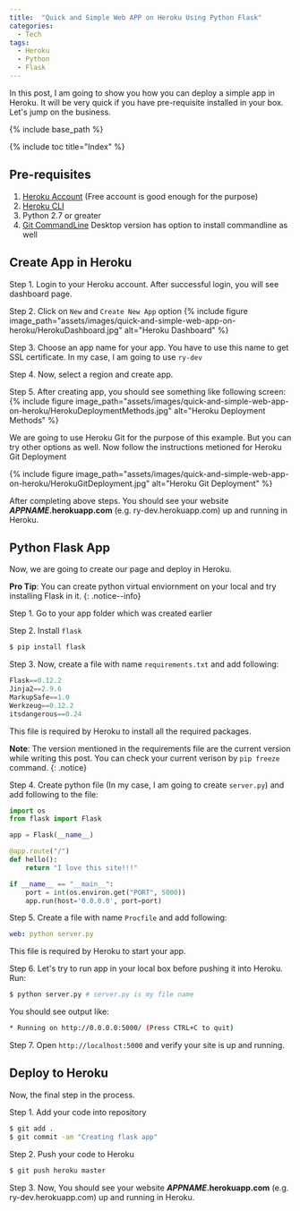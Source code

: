 ```yaml
---
title:  "Quick and Simple Web APP on Heroku Using Python Flask"
categories: 
  - Tech
tags:
  - Heroku
  - Python
  - Flask
---
```


In this post, I am going to show you how you can deploy a simple app in Heroku. It will be very quick if you have pre-requisite installed in your box. Let's jump on the business.

{% include base_path %}

{% include toc title="Index" %}

## Pre-requisites

1. [Heroku Account](https://id.heroku.com/login) (Free account is good enough for the purpose)
2. [Heroku CLI](https://devcenter.heroku.com/articles/heroku-cli)
3. Python 2.7 or greater
4. [Git CommandLine](https://desktop.github.com/) Desktop version has option to install commandline as well

## Create App in Heroku

Step 1. Login to your Heroku account. After successful login, you will see dashboard page.

Step 2. Click on `New` and `Create New App` option
{% include figure image_path="assets/images/quick-and-simple-web-app-on-heroku/HerokuDashboard.jpg" alt="Heroku Dashboard" %}

Step 3. Choose an app name for your app. You have to use this name to get SSL certificate. In my case, I am going to use `ry-dev`

Step 4. Now, select a region and create app.

Step 5. After creating app, you should see something like following screen:
{% include figure image_path="assets/images/quick-and-simple-web-app-on-heroku/HerokuDeploymentMethods.jpg" alt="Heroku Deployment Methods" %}

We are going to use Heroku Git for the purpose of this example. But you can try other options as well. Now follow the instructions metioned for Heroku Git Deployment

{% include figure image_path="assets/images/quick-and-simple-web-app-on-heroku/HerokuGitDeployment.jpg" alt="Heroku Git Deployment" %}

After completing above steps. You should see your website **_APPNAME_.herokuapp.com** (e.g. ry-dev.herokuapp.com) up and running in Heroku.

## Python Flask App

Now, we are going to create our page and deploy in Heroku.

**Pro Tip**: You can create python virtual enviornment on your local and try installing Flask in it.
{: .notice--info}

Step 1. Go to your app folder which was created earlier

Step 2. Install `flask` 

```bash
$ pip install flask
```

Step 3. Now, create a file with name `requirements.txt` and add following:

```python
Flask==0.12.2
Jinja2==2.9.6
MarkupSafe==1.0
Werkzeug==0.12.2
itsdangerous==0.24
```

This file is required by Heroku to install all the required packages.

**Note**: The version mentioned in the requirements file are the current version while writing this post. You can check your current verison by `pip freeze` command.
{: .notice}

Step 4. Create python file (In my case, I am going to create `server.py`) and add following to the file:

```python
import os
from flask import Flask

app = Flask(__name__)

@app.route("/")
def hello():
    return "I love this site!!!"

if __name__ == "__main__":
    port = int(os.environ.get("PORT", 5000))
    app.run(host='0.0.0.0', port=port)
```

Step 5. Create a file with name `Procfile` and add following:

```yaml
web: python server.py
```

This file is required by Heroku to start your app.

Step 6. Let's try to run app in your local box before pushing it into Heroku. Run:

```bash
$ python server.py # server.py is my file name 
```

You should see output like:

```bash
* Running on http://0.0.0.0:5000/ (Press CTRL+C to quit)
```

Step 7. Open `http://localhost:5000` and verify your site is up and running.

## Deploy to Heroku

Now, the final step in the process.

Step 1. Add your code into repository

```bash
$ git add .
$ git commit -am "Creating flask app"
```

Step 2. Push your code to Heroku

```bash
$ git push heroku master
```

Step 3. Now, You should see your website **_APPNAME_.herokuapp.com** (e.g. ry-dev.herokuapp.com) up and running in Heroku.